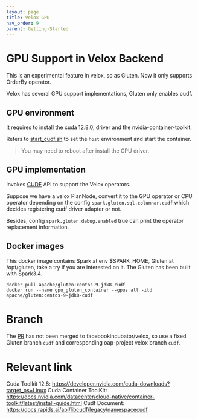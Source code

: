 ```yaml
---
layout: page
title: Velox GPU
nav_order: 9
parent: Getting-Started
---
```


# GPU Support in Velox Backend

This is an experimental feature in velox, so as Gluten. Now it only supports OrderBy operator.

Velox has several GPU support implementations, Gluten only enables cudf.

## GPU environment

It requires to install the cuda 12.8.0, driver and the nvidia-container-toolkit.

Refers to [start_cudf.sh](https://github.com/apache/incubator-gluten/tree/main/dev/start_cudf.sh) 
to set the ``host`` environment and start the container.

> You may need to reboot after install the GPU driver.

## GPU implementation

Invokes [CUDF](https://docs.rapids.ai/api/cudf/stable/libcudf_docs/) API to support the Velox operators.

Suppose we have a velox PlanNode, convert it to the GPU operator or CPU operator depending on the
config `spark.gluten.sql.columnar.cudf` which decides registering cudf driver adapter or not.

Besides, config `spark.gluten.debug.enabled` true can print the operator replacement information.

## Docker images
This docker image contains Spark at env $SPARK_HOME, Gluten at /opt/gluten, take a try if you are interested on it.
The Gluten has been built with Spark3.4.
```
docker pull apache/gluten:centos-9-jdk8-cudf
docker run --name gpu_gluten_container --gpus all -itd apache/gluten:centos-9-jdk8-cudf
```

# Branch
The [PR](https://github.com/facebookincubator/velox/pull/12735/) has not been merged to
facebookincubator/velox, so use a fixed Gluten branch `cudf` and corresponding oap-project velox branch `cudf`.

# Relevant link

Cuda Toolkit 12.8: https://developer.nvidia.com/cuda-downloads?target_os=Linux
Cuda Container ToolKit: https://docs.nvidia.com/datacenter/cloud-native/container-toolkit/latest/install-guide.html
Cudf Document: https://docs.rapids.ai/api/libcudf/legacy/namespacecudf
